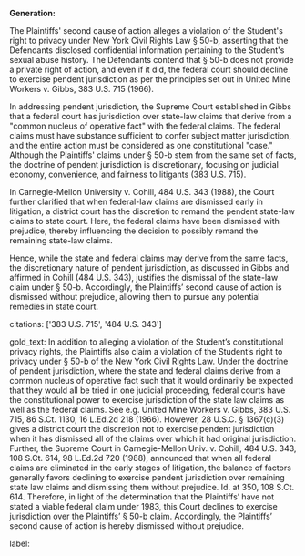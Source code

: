 **Generation:**

The Plaintiffs' second cause of action alleges a violation of the Student's right to privacy under New York Civil Rights Law § 50-b, asserting that the Defendants disclosed confidential information pertaining to the Student's sexual abuse history. The Defendants contend that § 50-b does not provide a private right of action, and even if it did, the federal court should decline to exercise pendent jurisdiction as per the principles set out in United Mine Workers v. Gibbs, 383 U.S. 715 (1966).

In addressing pendent jurisdiction, the Supreme Court established in Gibbs that a federal court has jurisdiction over state-law claims that derive from a "common nucleus of operative fact" with the federal claims. The federal claims must have substance sufficient to confer subject matter jurisdiction, and the entire action must be considered as one constitutional "case." Although the Plaintiffs' claims under § 50-b stem from the same set of facts, the doctrine of pendent jurisdiction is discretionary, focusing on judicial economy, convenience, and fairness to litigants (383 U.S. 715).

In Carnegie-Mellon University v. Cohill, 484 U.S. 343 (1988), the Court further clarified that when federal-law claims are dismissed early in litigation, a district court has the discretion to remand the pendent state-law claims to state court. Here, the federal claims have been dismissed with prejudice, thereby influencing the decision to possibly remand the remaining state-law claims.

Hence, while the state and federal claims may derive from the same facts, the discretionary nature of pendent jurisdiction, as discussed in Gibbs and affirmed in Cohill (484 U.S. 343), justifies the dismissal of the state-law claim under § 50-b. Accordingly, the Plaintiffs’ second cause of action is dismissed without prejudice, allowing them to pursue any potential remedies in state court.

citations: ['383 U.S. 715', '484 U.S. 343']

gold_text: In addition to alleging a violation of the Student’s constitutional privacy rights, the Plaintiffs also claim a violation of the Student’s right to privacy under § 50-b of the New York Civil Rights Law. Under the doctrine of pendent jurisdiction, where the state and federal claims derive from a common nucleus of operative fact such that it would ordinarily be expected that they would all be tried in one judicial proceeding, federal courts have the constitutional power to exercise jurisdiction of the state law claims as well as the federal claims. See e.g. United Mine Workers v. Gibbs, 383 U.S. 715, 86 S.Ct. 1130, 16 L.Ed.2d 218 (1966). However, 28 U.S.C. § 1367(c)(3) gives a district court the discretion not to exercise pendent jurisdiction when it has dismissed all of the claims over which it had original jurisdiction. Further, the Supreme Court in Carnegie-Mellon Univ. v. Cohill, 484 U.S. 343, 108 S.Ct. 614, 98 L.Ed.2d 720 (1988), announced that when all federal claims are eliminated in the early stages of litigation, the balance of factors generally favors declining to exercise pendent jurisdiction over remaining state law claims and dismissing them without prejudice. Id. at 350, 108 S.Ct. 614. Therefore, in light of the determination that the Plaintiffs’ have not stated a viable federal claim under 1983, this Court declines to exercise jurisdiction over the Plaintiffs’ § 50-b claim. Accordingly, the Plaintiffs’ second cause of action is hereby dismissed without prejudice.

label: 